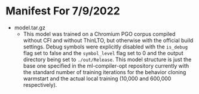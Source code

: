 # Manifest For 7/9/2022

* model.tar.gz
    * This model was trained on a Chromium PGO corpus compiled without
    CFI and without ThinLTO, but otherwise with the official build
    settings. Debug symbols were explicitly disabled with the
    `is_debug` flag set to false and the `symbol_level` flag set to 0
    and the output directory being set to `./out/Release`. This model
    structure is just the base one specified in the ml-compiler-opt
    repository currently with the standard number of training iterations
    for the behavior cloning warmstart and the actual local training
    (10,000 and 600,000 respectively).